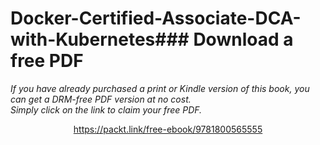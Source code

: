 # Docker-Certified-Associate-DCA-with-Kubernetes### Download a free PDF

 <i>If you have already purchased a print or Kindle version of this book, you can get a DRM-free PDF version at no cost.<br>Simply click on the link to claim your free PDF.</i>
<p align="center"> <a href="https://packt.link/free-ebook/9781800565555">https://packt.link/free-ebook/9781800565555 </a> </p>
